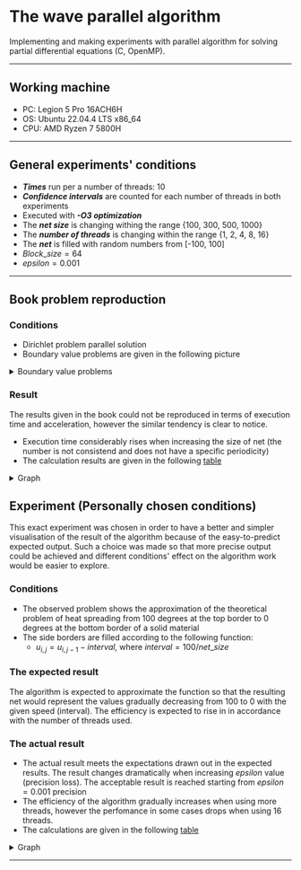 # The wave parallel algorithm 

Implementing and making experiments with parallel algorithm for solving partial differential equations (C, OpenMP).

---

## Working machine

-  PC: Legion 5 Pro 16ACH6H
-  OS: Ubuntu 22.04.4 LTS x86_64
-  CPU: AMD Ryzen 7 5800H

---

## General experiments' conditions

- ___Times___ run per a number of threads: $10$ 
- ___Confidence intervals___ are counted for each number of threads in both experiments
- Executed with ___-O3 optimization___
- The ___net size___ is changing withing the range {100, 300, 500, 1000} 
- The ___number of threads___ is changing within the range {1, 2, 4, 8, 16}
- The ___net___ is filled with random numbers from [-100, 100]
- $Block\_size = 64$
- $epsilon = 0.001$

---

## Book problem reproduction

### Conditions

- Dirichlet problem parallel solution
- Boundary value problems are given in the following picture

<details>
<summary>Boundary value problems</summary>


![Screenshot from 2024-03-24 19-42-24](https://github.com/AlexShmak/math-it/assets/113236455/87330112-b2ff-4fb0-8dc2-83b2613ab2c4)

</details>

 

### Result


The results given in the book could not be reproduced in terms of execution time and acceleration, however the similar tendency is clear to notice.
- Execution time considerably rises when increasing the size of net (the number is not consistend and does not have a specific periodicity)
- The calculation results are given in the following [table](https://docs.google.com/spreadsheets/d/1B8UMsyFEmXLN1PIc9MqrMURixblv_F2LvgiZPTIZZMI/edit?usp=sharing)

<details>
<summary>Graph</summary>

![Screenshot from 2024-03-24 19-50-40](https://github.com/AlexShmak/math-it/assets/113236455/02fd47b5-b9ae-4314-9b78-16e854ca83f6)


</details>

## Experiment (Personally chosen conditions) 

This exact experiment was chosen in order to have a better and simpler visualisation of the result of the algorithm because of the easy-to-predict expected output. Such a choice was made so that more precise output could be achieved and different conditions' effect on the algorithm work would be easier to explore.

### Conditions 

- The observed problem shows the approximation of the theoretical problem of heat spreading from 100 degrees at the top border to 0 degrees at the bottom border of a solid material 
- The side borders are filled according to the following function:
  - $u_{i,j} = u_{i,j-1} - interval$, where $interval = 100 / net\_size$

### The expected result
The algorithm is expected to approximate the function so that the resulting net would represent the values gradually decreasing from 100 to 0 with the given speed (interval). The efficiency is expected to rise in in accordance with the number of threads used.

### The actual result
- The actual result meets the expectations drawn out in the expected results. The result changes dramatically when increasing $epsilon$ value (precision loss). The acceptable result is reached starting from $epsilon = 0.001$ precision
- The efficiency of the algorithm gradually increases when using more threads, however the perfomance in some cases drops when using 16 threads.
- The calculations are given in the following [table](https://docs.google.com/spreadsheets/d/1B8UMsyFEmXLN1PIc9MqrMURixblv_F2LvgiZPTIZZMI/edit?usp=sharing)


<details>
<summary>Graph</summary>

![mine_condition](https://github.com/AlexShmak/math-it/assets/113236455/c9525619-32ea-45fb-a212-6f9910c428a3)

</details>

---

